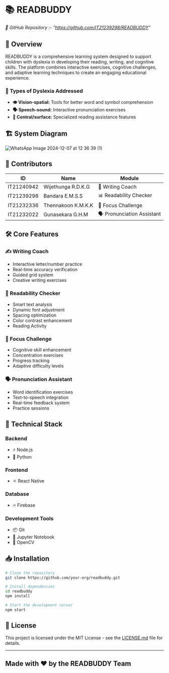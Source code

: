 

  #                                                           📚 READBUDDY

###### 🔗 GitHub Repository :- "https://github.com/IT21239298/READBUDDY"
    



## 🎯 Overview

READBUDDY is a comprehensive learning system designed to support children with dyslexia in developing their reading, writing, and cognitive skills. The platform combines interactive exercises, cognitive challenges, and adaptive learning techniques to create an engaging educational experience.

### 🧠 Types of Dyslexia Addressed

- **👁️ Vision-spatial:** Tools for better word and symbol comprehension
- **🗣️ Speech-sound:** Interactive pronunciation exercises
- **📖 Central/surface:** Specialized reading assistance features

## 🏗️ System Diagram

![WhatsApp Image 2024-12-07 at 12 36 39 (1)](https://github.com/user-attachments/assets/3bc55eb3-fb2d-4833-8cfd-37736ae7fd15)


## 👥 Contributors

| ID | Name | Module |
|----|------|--------|
| IT21240942 | Wijethunga R.D.K.G | 📝 Writing Coach |
| IT21239298 | Bandara E.M.S.S | 📊 Readability Checker |
| IT21232336 | Thennakoon K.M.K.K | 🎯 Focus Challenge |
| IT21232022 | Gunasekara G.H.M | 🗣️ Pronunciation Assistant |

## 🛠️ Core Features

### ✍️ Writing Coach
- Interactive letter/number practice
- Real-time accuracy verification
- Guided grid system
- Creative writing exercises

### 📖 Readability Checker
- Smart text analysis
- Dynamic font adjustment
- Spacing optimization
- Color contrast enhancement
- Reading Activity

### 🎯 Focus Challenge
- Cognitive skill enhancement
- Concentration exercises
- Progress tracking
- Adaptive difficulty levels

### 🗣️ Pronunciation Assistant
- Word identification exercises
- Text-to-speech integration
- Real-time feedback system
- Practice sessions

## 🔧 Technical Stack

### Backend
- ⚡ Node.js
- 🐍 Python

### Frontend
- ⚛️ React Native

### Database
- 🔥 Firebase

### Development Tools
- 📦 Git
- 📓 Jupyter Notebook
- 🎥 OpenCV

## 📥 Installation

```bash
# Clone the repository
git clone https://github.com/your-org/readbuddy.git

# Install dependencies
cd readbuddy
npm install

# Start the development server
npm start
```


## 📄 License

This project is licensed under the MIT License - see the [LICENSE.md](LICENSE.md) file for details.

---

##                                                        Made with ❤️ by the READBUDDY Team

